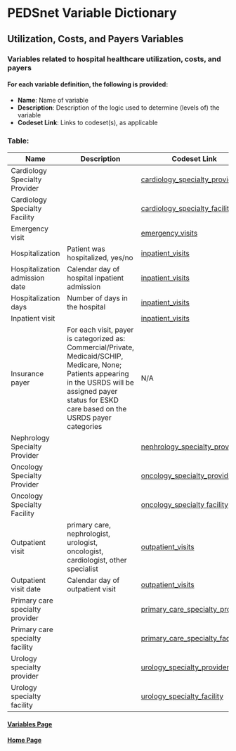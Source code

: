 # PEDSnet Variable Dictionary

## Utilization, Costs, and Payers Variables

### Variables related to hospital healthcare utilization, costs, and payers

#### For each variable definition, the following is provided:
* **Name**: Name of variable
* **Description**: Description of the logic used to determine (levels of) the variable
* **Codeset Link**: Links to codeset(s), as applicable
### Table:

| Name | Description | Codeset Link |
|------|-------------|--------------|
| Cardiology Specialty Provider | | [cardiology_specialty_provider](https://github.com/PRESERVE-Coordinating-Center/preserve_codesets/blob/main/visit/cardiology_spec_prov.csv) |
| Cardiology Specialty Facility | | [cardiology_specialty_facility](https://github.com/PRESERVE-Coordinating-Center/preserve_codesets/blob/main/visit/cardiology_spec_fac.csv)
| Emergency visit | | [emergency_visits](https://github.com/PRESERVE-Coordinating-Center/preserve_codesets/blob/main/visit/emergency_visits.csv) |
| Hospitalization | Patient was hospitalized, yes/no | [inpatient_visits](https://github.com/PRESERVE-Coordinating-Center/preserve_codesets/blob/main/visit/inpatient_visits.csv) |
| Hospitalization admission date | Calendar day of hospital inpatient admission | [inpatient_visits](https://github.com/PRESERVE-Coordinating-Center/preserve_codesets/blob/main/visit/inpatient_visits.csv) |
| Hospitalization days | Number of days in the hospital | [inpatient_visits](https://github.com/PRESERVE-Coordinating-Center/preserve_codesets/blob/main/visit/inpatient_visits.csv) |
| Inpatient visit | | [inpatient_visits](https://github.com/PRESERVE-Coordinating-Center/preserve_codesets/blob/main/visit/inpatient_visits.csv) |
| Insurance payer | For each visit, payer is categorized as: Commercial/Private, Medicaid/SCHIP, Medicare, None; Patients appearing in the USRDS will be assigned payer status for ESKD care based on the USRDS payer categories | N/A |
| Nephrology Specialty Provider | | [nephrology_specialty_provider](https://github.com/PRESERVE-Coordinating-Center/preserve_codesets/blob/main/visit/nephrology_spec_prov.csv) |
| Oncology Specialty Provider | | [oncology_specialty_provider](https://github.com/PRESERVE-Coordinating-Center/preserve_codesets/blob/main/visit/oncology_spec_prov.csv) |
| Oncology Specialty Facility | | [oncology_specialty facility](https://github.com/PRESERVE-Coordinating-Center/preserve_codesets/blob/main/visit/oncology_spec_fac.csv) | 
| Outpatient visit | primary care, nephrologist, urologist, oncologist, cardiologist, other specialist | [outpatient_visits](https://github.com/PRESERVE-Coordinating-Center/preserve_codesets/blob/main/visit/outpatient_visits.csv) |
| Outpatient visit date | Calendar day of outpatient visit | [outpatient_visits](https://github.com/PRESERVE-Coordinating-Center/preserve_codesets/blob/main/visit/outpatient_visits.csv) |
| Primary care specialty provider | | [primary_care_specialty_provider](https://github.com/PRESERVE-Coordinating-Center/preserve_codesets/blob/main/visit/primary_care_spec_prov.csv) |
| Primary care specialty facility | | [primary_care_specialty_facility](https://github.com/PRESERVE-Coordinating-Center/preserve_codesets/blob/main/visit/primary_care_spec_fac.csv) |
| Urology specialty provider | | [urology_specialty_provider](https://github.com/PRESERVE-Coordinating-Center/preserve_codesets/blob/main/visit/urology_spec_prov.csv) |
| Urology specialty facility | | [urology_specialty_facility](https://github.com/PRESERVE-Coordinating-Center/preserve_codesets/blob/main/visit/urology_spec_fac.csv) |

#### [Variables Page](./hierarchy.md)

#### [Home Page](https://pedsnet.github.io/Variable-Dictionary/)

